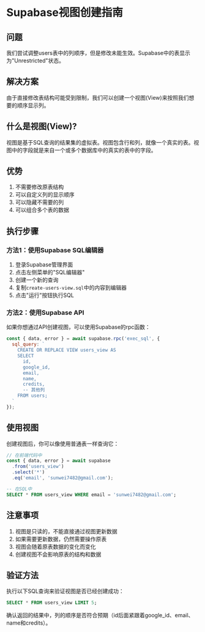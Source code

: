 # Supabase视图创建指南

## 问题
我们尝试调整users表中的列顺序，但是修改未能生效。Supabase中的表显示为"Unrestricted"状态。

## 解决方案
由于直接修改表结构可能受到限制，我们可以创建一个视图(View)来按照我们想要的顺序显示列。

## 什么是视图(View)?
视图是基于SQL查询的结果集的虚拟表。视图包含行和列，就像一个真实的表。视图中的字段就是来自一个或多个数据库中的真实的表中的字段。

## 优势
1. 不需要修改原表结构
2. 可以自定义列的显示顺序
3. 可以隐藏不需要的列
4. 可以组合多个表的数据

## 执行步骤

### 方法1：使用Supabase SQL编辑器

1. 登录Supabase管理界面
2. 点击左侧菜单的"SQL编辑器"
3. 创建一个新的查询
4. 复制`create-users-view.sql`中的内容到编辑器
5. 点击"运行"按钮执行SQL

### 方法2：使用Supabase API

如果你想通过API创建视图，可以使用Supabase的rpc函数：

```javascript
const { data, error } = await supabase.rpc('exec_sql', {
  sql_query: `
    CREATE OR REPLACE VIEW users_view AS
    SELECT 
      id,
      google_id,
      email,
      name,
      credits,
      -- 其他列
    FROM users;
  `
});
```

## 使用视图

创建视图后，你可以像使用普通表一样查询它：

```javascript
// 在前端代码中
const { data, error } = await supabase
  .from('users_view')
  .select('*')
  .eq('email', 'sunwei7482@gmail.com');
```

```sql
-- 在SQL中
SELECT * FROM users_view WHERE email = 'sunwei7482@gmail.com';
```

## 注意事项

1. 视图是只读的，不能直接通过视图更新数据
2. 如果需要更新数据，仍然需要操作原表
3. 视图会随着原表数据的变化而变化
4. 创建视图不会影响原表的结构和数据

## 验证方法

执行以下SQL查询来验证视图是否已经创建成功：

```sql
SELECT * FROM users_view LIMIT 5;
```

确认返回的结果中，列的顺序是否符合预期（id后面紧跟着google_id、email、name和credits）。